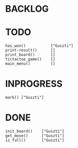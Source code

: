 # BACKLOG

# TODO
    has_won()           ["Guszti"]
    print-result()      []
    print_board()       []
    tictactoe_game()    []
    main_menu()         []

# INPROGRESS
    mark() ["Guszti"]

# DONE 
    init_board()    ["Guszti"]
    get_move()      ["Guszti"]
    is_full()       ["Guszti"]

